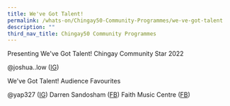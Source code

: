 ```yaml
---
title: We've Got Talent!
permalink: /whats-on/Chingay50-Community-Programmes/we-ve-got-talent
description: ""
third_nav_title: Chingay50 Community Programmes
---
```

Presenting We've Got Talent! Chingay Community Star 2022

@joshua..low ([IG](https://www.instagram.com/p/CW2mZIdFEHT/))

We've Got Talent! Audience Favourites

@yap327 ([IG](https://www.instagram.com/p/CVvItssArWY/))
Darren Sandosham ([FB](https://www.facebook.com/mikeymao1972/videos/1052705422232138/))
Faith Music Centre ([FB](https://www.facebook.com/watch/?ref=search&v=4519608571448616&external_log_id=d084ab18-77e2-417b-bb88-00e810789317&q=%23wegottalent2022))